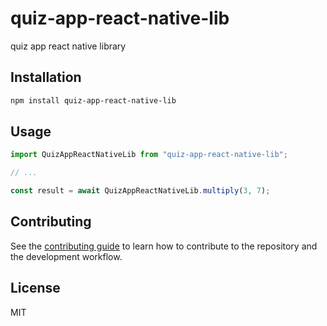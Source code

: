 # quiz-app-react-native-lib

quiz app react native library

## Installation

```sh
npm install quiz-app-react-native-lib
```

## Usage

```js
import QuizAppReactNativeLib from "quiz-app-react-native-lib";

// ...

const result = await QuizAppReactNativeLib.multiply(3, 7);
```

## Contributing

See the [contributing guide](CONTRIBUTING.md) to learn how to contribute to the repository and the development workflow.

## License

MIT
